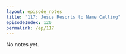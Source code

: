 ```yaml
---
layout: episode_notes
title: "117: Jesus Resorts to Name Calling"
episodeIndex: 120
permalink: /ep/117
---
```

No notes yet.
